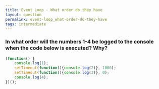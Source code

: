 ```yaml
---
title: Event Loop - What order do they have
layout: question
permalink: event-loop_what-order-do-they-have
tags: intermediate
---
```



### In what order will the numbers 1-4 be logged to the console when the code below is executed? Why?

```javascript
(function() {
    console.log(1); 
    setTimeout(function(){console.log(2)}, 1000); 
    setTimeout(function(){console.log(3)}, 0); 
    console.log(4);
})();
```
